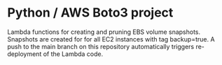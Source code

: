 # Python / AWS Boto3 project
Lambda functions for creating and pruning EBS volume snapshots.
Snapshots are created for for all EC2 instances with tag backup=true.
A push to the main branch on this repository automatically triggers re-deployment of the Lambda code.
